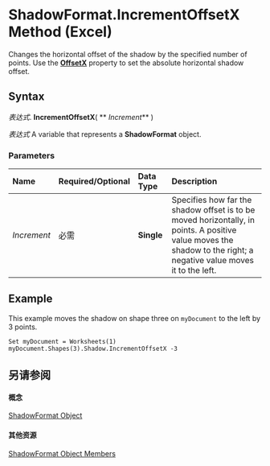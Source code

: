 
# ShadowFormat.IncrementOffsetX Method (Excel)

Changes the horizontal offset of the shadow by the specified number of points. Use the  **[OffsetX](787fb281-aed9-7b44-6fe9-27e273edbbee.md)** property to set the absolute horizontal shadow offset.


## Syntax

 _表达式_. **IncrementOffsetX**( ** _Increment_** )

 _表达式_ A variable that represents a **ShadowFormat** object.


### Parameters



|**Name**|**Required/Optional**|**Data Type**|**Description**|
|:-----|:-----|:-----|:-----|
| _Increment_|必需|**Single**|Specifies how far the shadow offset is to be moved horizontally, in points. A positive value moves the shadow to the right; a negative value moves it to the left.|

## Example

This example moves the shadow on shape three on  `myDocument` to the left by 3 points.


```
Set myDocument = Worksheets(1) 
myDocument.Shapes(3).Shadow.IncrementOffsetX -3
```


## 另请参阅


#### 概念


[ShadowFormat Object](2566c68e-f8d6-badc-3ce9-b6ae5f9c1cc2.md)
#### 其他资源


[ShadowFormat Object Members](http://msdn.microsoft.com/library/5512df5b-d899-7942-1309-4cf8d28fe96a%28Office.15%29.aspx)